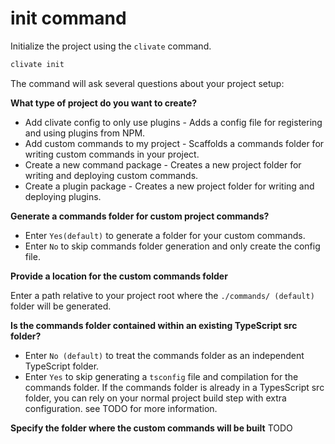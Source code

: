 # init command

Initialize the project using the `clivate` command.
```sh
clivate init
```
The command will ask several questions about your project setup:

**What type of project do you want to create?** <br/>
- Add clivate config to only use plugins - Adds a config file for registering and using plugins from NPM.
- Add custom commands to my project - Scaffolds a commands folder for writing custom commands in your project.
- Create a new command package - Creates a new project folder for writing and deploying custom commands.
- Create a plugin package - Creates a new project folder for writing and deploying plugins.

**Generate a commands folder for custom project commands?**

- Enter `Yes(default)` to generate a folder for your custom commands.
- Enter `No` to skip commands folder generation and only create the config file.

**Provide a location for the custom commands folder**

Enter a path relative to your project root where the `./commands/ (default)` folder will be generated.

**Is the commands folder contained within an existing TypeScript src folder?**

- Enter `No (default)` to treat the commands folder as an independent TypeScript folder.
- Enter `Yes` to skip generating a `tsconfig` file and compilation for the commands folder. If the commands folder is already in a TypesScript src folder, you can rely on your normal project build step with extra configuration. see TODO for more information.

**Specify the folder where the custom commands will be built**
TODO
